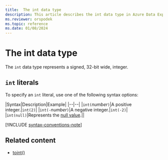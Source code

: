 ```yaml
---
title:  The int data type
description: This article describes the int data type in Azure Data Explorer.
ms.reviewer: orspodek
ms.topic: reference
ms.date: 01/08/2024
---
```

# The int data type

The `int` data type represents a signed, 32-bit wide, integer.

## `int` literals

To specify an `int` literal, use one of the following syntax options:

|Syntax|Description|Example|
|--|--|
|`int(`*number*`)`|A positive integer.|`int(2)`|
|`int(-`*number*`)`|A negative integer.|`int(-2)`|
|`int(null)`|Represents the [null value](null-values.md).||

[!INCLUDE [syntax-conventions-note](../../../includes/syntax-conventions-note.md)]

## Related content

* [toint()](../../query/tointfunction.md)
